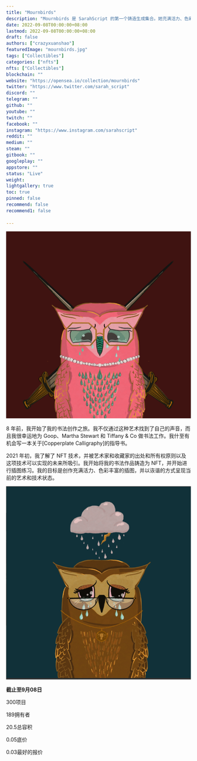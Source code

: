 ```yaml
---
title: "Mournbirds"
description: "Mournbirds 是 SarahScript 的第一个铸造生成集合。她充满活力、色彩缤纷的插图对当前的艺术和技术状态进行了诙谐的诠释。"
date: 2022-09-08T00:00:00+08:00
lastmod: 2022-09-08T00:00:00+08:00
draft: false
authors: ["crazyxuanshao"]
featuredImage: "mournbirds.jpg"
tags: ["Collectibles"]
categories: ["nfts"]
nfts: ["Collectibles"]
blockchain: ""
website: "https://opensea.io/collection/mournbirds"
twitter: "https://www.twitter.com/sarah_script"
discord: ""
telegram: ""
github: ""
youtube: ""
twitch: ""
facebook: ""
instagram: "https://www.instagram.com/sarahscript"
reddit: ""
medium: ""
steam: ""
gitbook: ""
googleplay: ""
appstore: ""
status: "Live"
weight: 
lightgallery: true
toc: true
pinned: false
recommend: false
recommend1: false

---
```


![czc](czc.png)

8 年前，我开始了我的书法创作之旅。我不仅通过这种艺术找到了自己的声音，而且我很幸运地为 Goop、Martha Stewart 和 Tiffany & Co 做书法工作。我什至有机会写一本关于[Copperplate Calligraphy]的指导书。

2021 年初，我了解了 NFT 技术，并被艺术家和收藏家的出处和所有权原则以及这项技术可以实现的未来所吸引。我开始将我的书法作品铸造为 NFT，并开始进行插图练习。我的目标是创作充满活力、色彩丰富的插图，并以诙谐的方式呈现当前的艺术和技术状态。

![dada](dada.png)

**截止至9月08日**

300项目

189拥有者

20.5总容积

0.05底价

0.03最好的报价

